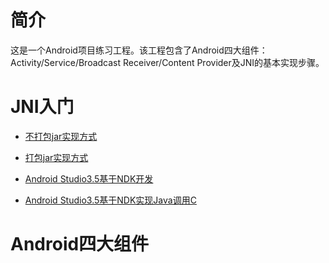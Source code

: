 # 简介

这是一个Android项目练习工程。该工程包含了Android四大组件：Activity/Service/Broadcast Receiver/Content Provider及JNI的基本实现步骤。

# JNI入门

- [不打包jar实现方式](https://github.com/sevencheng798/AndroidSuit/tree/master/MyJniLoad)

- [打包jar实现方式](https://github.com/sevencheng798/AndroidSuit/tree/master/MyDemoJni)

- [Android Studio3.5基于NDK开发](https://github.com/sevencheng798/AndroidSuit/tree/master/ndkdemo)

- [Android Studio3.5基于NDK实现Java调用C](https://github.com/sevencheng798/AndroidSuit/tree/master/JavaCallC)

# Android四大组件


